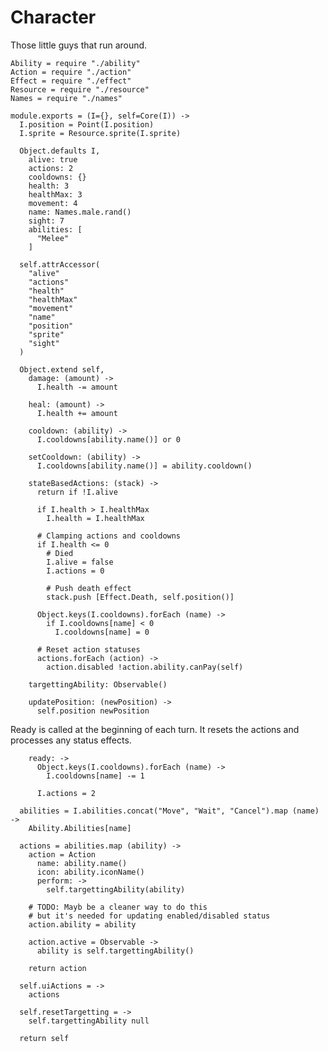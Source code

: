 Character
=========

Those little guys that run around.

    Ability = require "./ability"
    Action = require "./action"
    Effect = require "./effect"
    Resource = require "./resource"
    Names = require "./names"

    module.exports = (I={}, self=Core(I)) ->
      I.position = Point(I.position)
      I.sprite = Resource.sprite(I.sprite)

      Object.defaults I,
        alive: true
        actions: 2
        cooldowns: {}
        health: 3
        healthMax: 3
        movement: 4
        name: Names.male.rand()
        sight: 7
        abilities: [
          "Melee"
        ]

      self.attrAccessor(
        "alive"
        "actions"
        "health"
        "healthMax"
        "movement"
        "name"
        "position"
        "sprite"
        "sight"
      )

      Object.extend self,
        damage: (amount) ->
          I.health -= amount

        heal: (amount) ->
          I.health += amount

        cooldown: (ability) ->
          I.cooldowns[ability.name()] or 0

        setCooldown: (ability) ->
          I.cooldowns[ability.name()] = ability.cooldown()

        stateBasedActions: (stack) ->
          return if !I.alive

          if I.health > I.healthMax
            I.health = I.healthMax

          # Clamping actions and cooldowns
          if I.health <= 0
            # Died
            I.alive = false
            I.actions = 0

            # Push death effect
            stack.push [Effect.Death, self.position()]

          Object.keys(I.cooldowns).forEach (name) ->
            if I.cooldowns[name] < 0
              I.cooldowns[name] = 0

          # Reset action statuses
          actions.forEach (action) ->
            action.disabled !action.ability.canPay(self)

        targettingAbility: Observable()

        updatePosition: (newPosition) ->
          self.position newPosition

Ready is called at the beginning of each turn. It resets the actions and processes
any status effects.

        ready: ->
          Object.keys(I.cooldowns).forEach (name) ->
            I.cooldowns[name] -= 1

          I.actions = 2

      abilities = I.abilities.concat("Move", "Wait", "Cancel").map (name) ->
        Ability.Abilities[name]

      actions = abilities.map (ability) ->
        action = Action
          name: ability.name()
          icon: ability.iconName()
          perform: ->
            self.targettingAbility(ability)

        # TODO: Mayb be a cleaner way to do this
        # but it's needed for updating enabled/disabled status
        action.ability = ability

        action.active = Observable ->
          ability is self.targettingAbility()

        return action

      self.uiActions = ->
        actions

      self.resetTargetting = ->
        self.targettingAbility null

      return self
